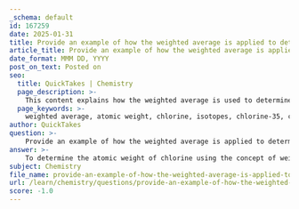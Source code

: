 ```yaml
---
_schema: default
id: 167259
date: 2025-01-31
title: Provide an example of how the weighted average is applied to determine the atomic weight of chlorine.
article_title: Provide an example of how the weighted average is applied to determine the atomic weight of chlorine.
date_format: MMM DD, YYYY
post_on_text: Posted on
seo:
  title: QuickTakes | Chemistry
  page_description: >-
    This content explains how the weighted average is used to determine the atomic weight of chlorine by calculating the contributions of its isotopes based on their natural abundances.
  page_keywords: >-
    weighted average, atomic weight, chlorine, isotopes, chlorine-35, chlorine-37, natural abundance, atomic mass, AMU, calculation, chemical reactions, molecular weight, isotopes distribution, radiometric dating, nuclear medicine
author: QuickTakes
question: >-
    Provide an example of how the weighted average is applied to determine the atomic weight of chlorine.
answer: >-
    To determine the atomic weight of chlorine using the concept of weighted average, we consider its two stable isotopes: chlorine-35 and chlorine-37. Here’s how the calculation is performed step-by-step:\n\n1. **Identify Isotopes and Their Atomic Masses**:\n   - Chlorine-35 has an atomic mass of 35 AMU.\n   - Chlorine-37 has an atomic mass of 37 AMU.\n\n2. **Determine the Natural Abundance of Each Isotope**:\n   - Chlorine-35: approximately 75% (or 0.75 as a decimal).\n   - Chlorine-37: approximately 25% (or 0.25 as a decimal).\n\n3. **Calculate the Weighted Average**:\n   The atomic weight can be calculated using the formula for the weighted average:\n\n   $$\n   \text{Atomic Weight} = (m_1 \cdot a_1) + (m_2 \cdot a_2)\n   $$\n\n   where $ m_1 $ and $ m_2 $ are the atomic masses of the isotopes, and $ a_1 $ and $ a_2 $ are their respective abundances.\n\n   Plugging in the values for chlorine:\n\n   $$\n   \text{Atomic Weight} = (35 \, \text{AMU} \cdot 0.75) + (37 \, \text{AMU} \cdot 0.25)\n   $$\n\n   Performing the calculations:\n\n   $$\n   \text{Atomic Weight} = 26.25 + 9.25 = 35.5 \, \text{AMU}\n   $$\n\nThus, the atomic weight of chlorine is approximately 35.5 AMU. This value reflects the higher abundance of chlorine-35 compared to chlorine-37, which is why the atomic weight is closer to 35 than to 37.\n\n### Importance of the Weighted Average in Atomic Weight\nUnderstanding the weighted average of atomic weight is crucial for several reasons:\n- It helps predict how elements behave in chemical reactions.\n- Accurate molecular weight calculations are essential for determining molecular formulas.\n- Knowledge of isotopes and their abundances is important in various scientific fields, including radiometric dating and nuclear medicine.\n\nIn summary, the weighted average calculation provides a meaningful representation of the atomic weight of an element, taking into account the natural distribution of its isotopes.
subject: Chemistry
file_name: provide-an-example-of-how-the-weighted-average-is-applied-to-determine-the-atomic-weight-of-chlorine.md
url: /learn/chemistry/questions/provide-an-example-of-how-the-weighted-average-is-applied-to-determine-the-atomic-weight-of-chlorine
score: -1.0
---
```


&nbsp;